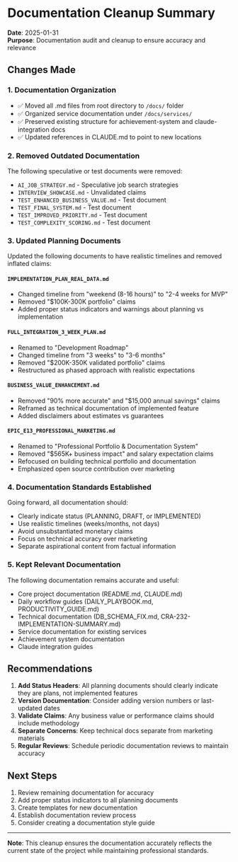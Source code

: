 # Documentation Cleanup Summary

**Date**: 2025-01-31  
**Purpose**: Documentation audit and cleanup to ensure accuracy and relevance

## Changes Made

### 1. Documentation Organization
- ✅ Moved all .md files from root directory to `/docs/` folder
- ✅ Organized service documentation under `/docs/services/`
- ✅ Preserved existing structure for achievement-system and claude-integration docs
- ✅ Updated references in CLAUDE.md to point to new locations

### 2. Removed Outdated Documentation
The following speculative or test documents were removed:
- `AI_JOB_STRATEGY.md` - Speculative job search strategies
- `INTERVIEW_SHOWCASE.md` - Unvalidated claims
- `TEST_ENHANCED_BUSINESS_VALUE.md` - Test document
- `TEST_FINAL_SYSTEM.md` - Test document
- `TEST_IMPROVED_PRIORITY.md` - Test document
- `TEST_COMPLEXITY_SCORING.md` - Test document

### 3. Updated Planning Documents
Updated the following documents to have realistic timelines and removed inflated claims:

#### `IMPLEMENTATION_PLAN_REAL_DATA.md`
- Changed timeline from "weekend (8-16 hours)" to "2-4 weeks for MVP"
- Removed "$100K-300K portfolio" claims
- Added proper status indicators and warnings about planning vs implementation

#### `FULL_INTEGRATION_3_WEEK_PLAN.md`
- Renamed to "Development Roadmap"
- Changed timeline from "3 weeks" to "3-6 months"
- Removed "$200K-350K validated portfolio" claims
- Restructured as phased approach with realistic expectations

#### `BUSINESS_VALUE_ENHANCEMENT.md`
- Removed "90% more accurate" and "$15,000 annual savings" claims
- Reframed as technical documentation of implemented feature
- Added disclaimers about estimates vs guarantees

#### `EPIC_E13_PROFESSIONAL_MARKETING.md`
- Renamed to "Professional Portfolio & Documentation System"
- Removed "$565K+ business impact" and salary expectation claims
- Refocused on building technical portfolio and documentation
- Emphasized open source contribution over marketing

### 4. Documentation Standards Established

Going forward, all documentation should:
- Clearly indicate status (PLANNING, DRAFT, or IMPLEMENTED)
- Use realistic timelines (weeks/months, not days)
- Avoid unsubstantiated monetary claims
- Focus on technical accuracy over marketing
- Separate aspirational content from factual information

### 5. Kept Relevant Documentation

The following documentation remains accurate and useful:
- Core project documentation (README.md, CLAUDE.md)
- Daily workflow guides (DAILY_PLAYBOOK.md, PRODUCTIVITY_GUIDE.md)
- Technical documentation (DB_SCHEMA_FIX.md, CRA-232-IMPLEMENTATION-SUMMARY.md)
- Service documentation for existing services
- Achievement system documentation
- Claude integration guides

## Recommendations

1. **Add Status Headers**: All planning documents should clearly indicate they are plans, not implemented features
2. **Version Documentation**: Consider adding version numbers or last-updated dates
3. **Validate Claims**: Any business value or performance claims should include methodology
4. **Separate Concerns**: Keep technical docs separate from marketing materials
5. **Regular Reviews**: Schedule periodic documentation reviews to maintain accuracy

## Next Steps

1. Review remaining documentation for accuracy
2. Add proper status indicators to all planning documents
3. Create templates for new documentation
4. Establish documentation review process
5. Consider creating a documentation style guide

---

**Note**: This cleanup ensures the documentation accurately reflects the current state of the project while maintaining professional standards.